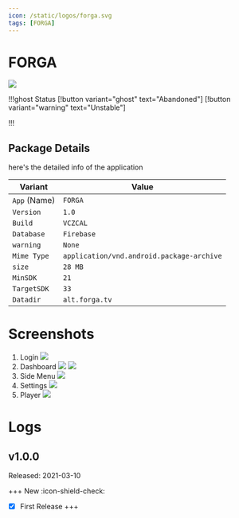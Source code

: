 ```yaml
---
icon: /static/logos/forga.svg
tags: [FORGA]
---
```

# FORGA
![](/static/forga.png)

!!!ghost Status
[!button variant="ghost" text="Abandoned"] [!button variant="warning" text="Unstable"] 

!!!


## Package Details

here's the detailed info of the application

| Variant | Value |
| --- | --- |
| `App` (Name) | `FORGA` |
| `Version` | `1.0` |
| `Build` | `VCZCAL` |
| `Database` | `Firebase` |
| `warning` | `None` |
| `Mime Type` | `application/vnd.android.package-archive` |
| `size` | `28 MB` |
| `MinSDK` | `21` |
| `TargetSDK` | `33` |
| `Datadir` | `alt.forga.tv` |




# Screenshots 
1. Login
![](/static/forga1.png)
2. Dashboard
![](/static/forga2.png)
![](/static/forga3.png)
3. Side Menu
![](/static/forga4.png)
4. Settings
![](/static/forga5.png)
5. Player
![](/static/forga6.png)

# Logs
## v1.0.0

Released: 2021-03-10

+++ New :icon-shield-check:
- [x] First Release
+++